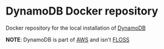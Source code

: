 # DynamoDB Docker repository

Docker repository for the local installation of
[DynamoDB](https://aws.amazon.com/dynamodb/)

**NOTE**: DynamoDB is part of [AWS](https://aws.amazon.com) and isn't [FLOSS](https://en.wikipedia.org/wiki/Flosshttps://en.wikipedia.org/wiki/Floss)
